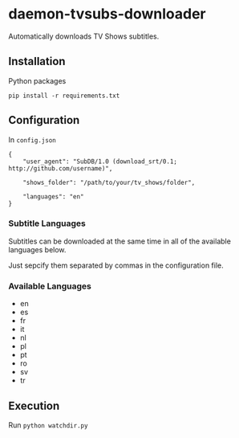 # daemon-tvsubs-downloader
Automatically downloads TV Shows subtitles.


## Installation
Python packages

    pip install -r requirements.txt


## Configuration
In `config.json`

    {
        "user_agent": "SubDB/1.0 (download_srt/0.1; http://github.com/username)",
	
        "shows_folder": "/path/to/your/tv_shows/folder",

        "languages": "en"
    }


### Subtitle Languages
Subtitles can be downloaded at the same time in all of the available languages below.

Just sepcify them separated by commas in the configuration file.

### Available Languages
* en
* es
* fr
* it
* nl
* pl
* pt
* ro
* sv
* tr


## Execution
Run `python watchdir.py`